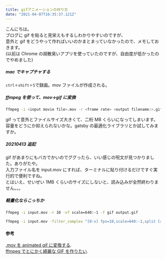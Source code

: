 ```yaml
---
title: gifアニメーションの作り方
date: "2021-04-07T16:35:37.121Z"
---
```


こんにちは。  
ブログに gif を貼ると見栄えもするしわかりやすいのですが、  
意外と gif をどうやって作ればいいのかまとまっていなかったので、メモしておきます。  
(以前は Chrome の胡散臭いアプリを使っていたのですが、自由度が低かったのでやめました)

##### mac でキャプチャする

`ctrl＋shift＋5`で録画。mov ファイルが作成される。

##### ffmpeg を使って、mov→gif に変換

```bash
ffmpeg -i <input movie file>.mov -r <frame rate> <output filename:>.gif
```

gif って意外とファイルサイズ大きくて、二桁 MB くらいになってしまいます。  
容量をどうにか抑えられないかな。gatsby の最適化ライブラリとか試してみますか。

##### 20210413 追記

gif があまりにもバカでかいのでググったら、いい感じの呪文が見つかりました。ありがたや。  
入力ファイル名を input.mov にすれば、ターミナルに貼り付けるだけですぐ実行的で便利ですね。  
とはいえ、せいぜい 1MB くらいのサイズにしないと、読み込みが全然終わりません。。。

##### 軽量化ならこっちか

```bash
ffmpeg -i input.mov -r 10 -vf scale=640:-1 -f gif output.gif
```

```bash
ffmpeg -i input.mov -filter_complex "[0:v] fps=10,scale=640:-1,split [a][b];[a] palettegen [p];[b][p] paletteuse=dither=none" output-palette-none.gif
```

#### 参考

[.mov を animated gif に変換する](https://qiita.com/janus_wel/items/5841502df901d8e51280).  
[ffmpeg でとにかく綺麗な GIF を作りたい](https://qiita.com/yusuga/items/ba7b5c2cac3f2928f040).
